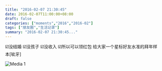 ```yaml
---
title: "2016-02-07 21:30:45"
date: 2016-02-07T11:00:00+08:00
draft: false
categories: ["moments","2016","2016-02"]
tags: ["朋友圈","生活记录"]
summary: "2016-02-07 21:30:45..."
---
```


☑️没结婚 ☑️没孩子 ☑️没收入 ☑️所以可以领红包 给大家一个星标好友水准的拜年样本[呲牙]

![Media 1](/Moments/photos/2016-02-07/201602072130450.jpg)

